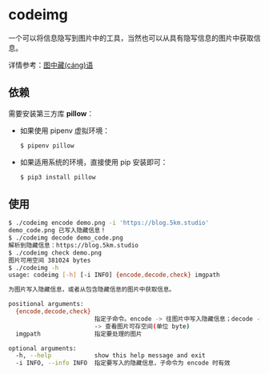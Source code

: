 # codeimg

一个可以将信息隐写到图片中的工具，当然也可以从具有隐写信息的图片中获取信息。

详情参考：[图中藏(cáng)语](https://blog.5km.studio/2018/10/20/codeimg-python/)

## 依赖

需要安装第三方库 **pillow**：

- 如果使用 pipenv 虚拟环境：

    ```sh
    $ pipenv pillow
    ```

- 如果适用系统的环境，直接使用 pip 安装即可：

    ```sh
    $ pip3 install pillow
    ```

## 使用

```sh
$ ./codeimg encode demo.png -i 'https://blog.5km.studio'
demo_code.png 已写入隐藏信息！
$ ./codeimg decode demo_code.png
解析到隐藏信息：https://blog.5km.studio
$ ./codeimg check demo.png
图片可用空间 381024 bytes
$ ./codeimg -h
usage: codeimg [-h] [-i INFO] {encode,decode,check} imgpath

为图片写入隐藏信息，或者从包含隐藏信息的图片中获取信息。

positional arguments:
  {encode,decode,check}
                        指定子命令。encode -> 往图片中写入隐藏信息；decode -> 读取图片中的隐藏信息；check
                        -> 查看图片可存空间(单位 byte)
  imgpath               指定要处理的图片

optional arguments:
  -h, --help            show this help message and exit
  -i INFO, --info INFO  指定要写入的隐藏信息，子命令为 encode 时有效
```
